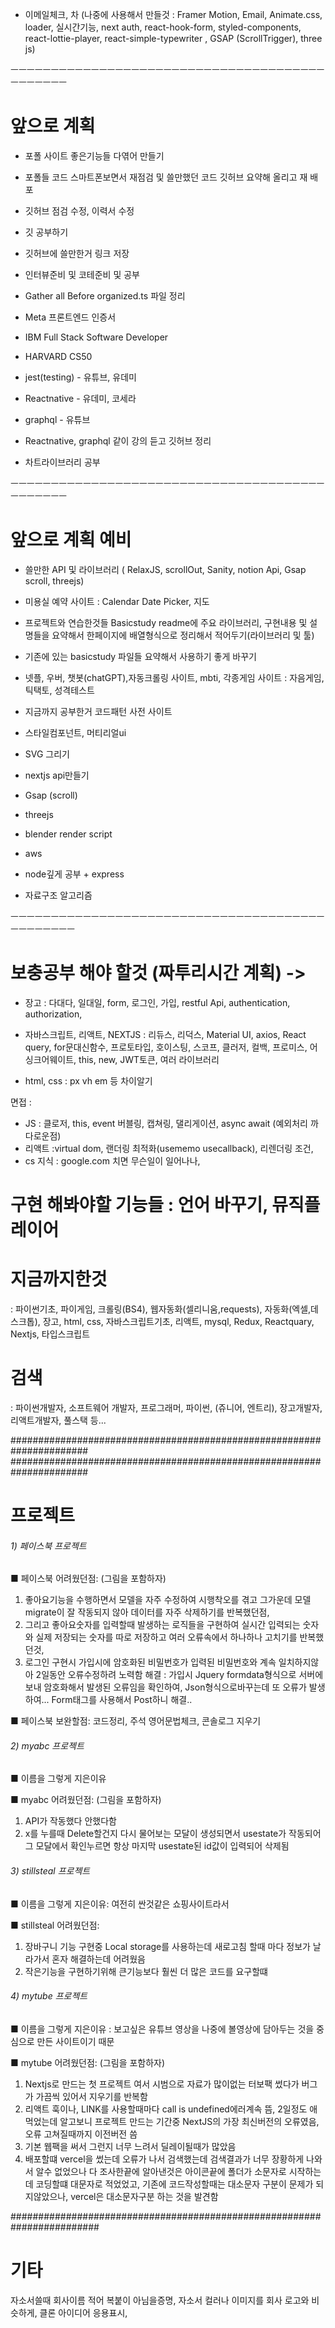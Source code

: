 - 이메일체크, 차
(나중에 사용해서 만들것 : Framer Motion, Email, Animate.css, loader, 실시간기능, next auth, react-hook-form, styled-components,
react-lottie-player, react-simple-typewriter , GSAP (ScrollTrigger), three js)

ㅡㅡㅡㅡㅡㅡㅡㅡㅡㅡㅡㅡㅡㅡㅡㅡㅡㅡㅡㅡㅡㅡㅡㅡㅡㅡㅡㅡㅡㅡㅡㅡㅡㅡㅡㅡㅡㅡㅡㅡㅡㅡㅡㅡㅡㅡ
# 앞으로 계획

- 포폴 사이트 좋은기능들 다엮어 만들기
- 포폴들 코드 스마트폰보면서 재점검 및 쓸만했던 코드 깃허브 요약해 올리고 재 배포
- 깃허브 점검 수정, 이력서 수정
- 깃 공부하기
- 깃허브에 쓸만한거 링크 저장
- 인터뷰준비 및 코테준비 및 공부

- Gather all Before organized.ts 파일 정리

- Meta 프론트엔드 인증서
- IBM Full Stack Software Developer
- HARVARD CS50

- jest(testing) - 유튜브, 유데미
- Reactnative - 유데미, 코세라
- graphql - 유튜브
- Reactnative, graphql 같이 강의 듣고 깃허브 정리

- 차트라이브러리 공부

ㅡㅡㅡㅡㅡㅡㅡㅡㅡㅡㅡㅡㅡㅡㅡㅡㅡㅡㅡㅡㅡㅡㅡㅡㅡㅡㅡㅡㅡㅡㅡㅡㅡㅡㅡㅡㅡㅡㅡㅡㅡㅡㅡㅡㅡㅡ
# 앞으로 계획 예비

- 쓸만한 API 및 라이브러리 ( RelaxJS, scrollOut, Sanity, notion Api, Gsap scroll,  threejs)

- 미용실 예약 사이트 : Calendar Date Picker, 지도

- 프로젝트와 연습한것들 Basicstudy readme에 주요 라이브러리, 구현내용 및 설명들을 요약해서 한페이지에 배열형식으로 정리해서 적어두기(라이브러리 및 툴)

- 기존에 있는 basicstudy 파일들 요약해서 사용하기 좋게 바꾸기

- 넷플, 우버, 챗봇(chatGPT),자동크롤링 사이트, mbti, 각종게임 사이트 : 자음게임, 틱택토, 성격테스트
- 지금까지 공부한거 코드패턴 사전 사이트

- 스타일컴포넌트, 머티리얼ui
- SVG 그리기
- nextjs api만들기
- Gsap (scroll)
- threejs
- blender render script
- aws
- node깊게 공부 + express

- 자료구조 알고리즘

ㅡㅡㅡㅡㅡㅡㅡㅡㅡㅡㅡㅡㅡㅡㅡㅡㅡㅡㅡㅡㅡㅡㅡㅡㅡㅡㅡㅡㅡㅡㅡㅡㅡㅡㅡㅡㅡㅡㅡㅡㅡㅡㅡㅡㅡㅡㅡ
# 보충공부 해야 할것 (짜투리시간 계획) -> 
- 장고 : 다대다, 일대일, form, 로그인, 가입, restful Api, authentication, authorization,
- 자바스크립트, 리액트, NEXTJS : 리듀스, 리덕스, Material UI, axios, React query, for문대신함수, 프로토타입, 호이스팅, 스코프, 클러저,
컬백, 프로미스, 어싱크어웨이트, this, new, JWT토큰, 여러 라이브러리

- html, css : px vh em 등 차이알기

면접 :
- JS : 클로저, this, event 버블링, 캡쳐링, 댈리게이션, async await (예외처리 까다로운점)
- 리액트 :virtual dom, 랜더링 최적화(usememo usecallback), 리렌더링 조건,
- cs 지식 : google.com 치면 무슨일이 일어나나, 

# 구현 해봐야할 기능들 : 언어 바꾸기, 뮤직플레이어

# 지금까지한것
: 파이썬기초, 파이게임, 크롤링(BS4), 웹자동화(셀리니움,requests), 자동화(엑셀,데스크톱),
장고, html, css, 자바스크립트기초, 리액트, mysql, Redux, Reactquary, Nextjs, 타입스크립트 

# 검색 
: 파이썬개발자, 소프트웨어 개발자, 프로그래머, 파이썬, (쥬니어, 엔트리), 장고개발자, 리액트개발자, 풀스택 등...



######################################################################
######################################################################
# 프로젝트

###### 1) 페이스북 프로젝트

■ 페이스북 어려웠던점: (그림을 포함하자)
1. 좋아요기능을 수행하면서 모델을 자주 수정하여 시행착오를 겪고 그가운데 모델 migrate이 잘 작동되지 않아 데이터를 자주 삭제하기를 반복했던점,
2. 그리고 좋아요숫자를 입력할때 발생하는 로직들을 구현하여 실시간 입력되는 숫자와 실제 저장되는 숫자를 따로 저장하고
여러 오류속에서 하나하나 고치기를 반복했던것,
3. 로그인 구현시 가입시에 암호화된 비밀번호가 입력된 비밀번호와 계속 일치하지않아 2일동안 오류수정하려 노력함
해결 : 가입시 Jquery formdata형식으로 서버에 보내 암호화해서 발생된 오류임을 확인하여, Json형식으로바꾸는데
또 오류가 발생하여... Form태그를 사용해서 Post하니 해결..

■ 페이스북 보완할점: 
코드정리, 주석 영어문법체크, 콘솔로그 지우기

###### 2) myabc 프로젝트
■ 이름을 그렇게 지은이유

■ myabc 어려웠던점: (그림을 포함하자)
1. API가 작동했다 안했다함
2. x를 누를때 Delete할건지 다시 물어보는 모달이 생성되면서 usestate가 작동되어
그 모달에서 확인누르면 항상 마지막 usestate된 id값이 입력되어 삭제됨


###### 3) stillsteal 프로젝트
■ 이름을 그렇게 지은이유:
여전히 싼것같은 쇼핑사이트라서

■ stillsteal 어려웠던점:
1. 장바구니 기능 구현중 Local storage를 사용하는데 새로고침 할때 마다 정보가 날라가서 혼자 해결하는데 어려웠음
2. 작은기능을 구현하기위해 큰기능보다 훨씬 더 많은 코드를 요구할떄


###### 4) mytube 프로젝트
■ 이름을 그렇게 지은이유 : 보고싶은 유튜브 영상을 나중에 볼영상에 담아두는 것을 중심으로 만든 사이트이기 때문

■ mytube 어려웠던점: (그림을 포함하자)
1. Nextjs로 만드는 첫 프로젝트 여서 시범으로 자료가 많이없는 터보팩 썼다가 버그가 가끔씩 있어서 지우기를 반복함
2. 리액트 훅이나, LINK를 사용할때마다 call is undefined에러계속 뜸, 2일정도 애먹었는데 알고보니 프로젝트 만드는 기간중
NextJS의 가장 최신버전의 오류였음, 오류 고쳐질때까지 이전버전 씀
3. 기본 웹팩을 써서 그런지 너무 느려서 딜레이될때가 많았음
4. 배포할떄 vercel을 썼는데 오류가 나서 검색했는데 검색결과가 너무 장황하게 나와서 알수 없었으나
다 조사한끝에 알아낸것은 아이콘끝에 폴더가 소문자로 시작하는데 코딩할떄 대문자로 적었었고, 기존에 코드작성할때는 대소문자 구분이 문제가 되지않았으나,
vercel은 대소문자구분 하는 것을 발견함

########################################################################


# 기타
자소서쓸때 회사이름 적어 복붙이 아님을증명,
자소서 컬러나 이미지를 회사 로고와 비슷하게, 클론 아이디어 응용표시,


